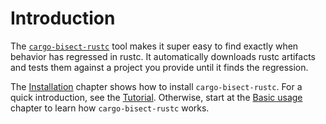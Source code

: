 # Introduction

The [`cargo-bisect-rustc`] tool makes it super easy to find exactly when behavior has regressed in rustc.
It automatically downloads rustc artifacts and tests them against a project you provide until it finds the regression.

The [Installation](installation.md) chapter shows how to install `cargo-bisect-rustc`.
For a quick introduction, see the [Tutorial](tutorial.md).
Otherwise, start at the [Basic usage](usage.md) chapter to learn how `cargo-bisect-rustc` works.

[`cargo-bisect-rustc`]: https://github.com/rust-lang/cargo-bisect-rustc
